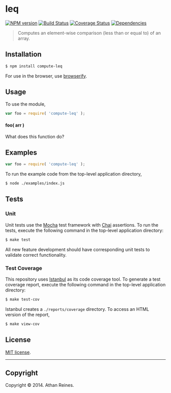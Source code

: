 leq
===
[![NPM version][npm-image]][npm-url] [![Build Status][travis-image]][travis-url] [![Coverage Status][coveralls-image]][coveralls-url] [![Dependencies][dependencies-image]][dependencies-url]

> Computes an element-wise comparison (less than or equal to) of an array.


## Installation

``` bash
$ npm install compute-leq
```

For use in the browser, use [browserify](https://github.com/substack/node-browserify).


## Usage

To use the module,

``` javascript
var foo = require( 'compute-leq' );
```

#### foo( arr )

What does this function do?


## Examples

``` javascript
var foo = require( 'compute-leq' );
```

To run the example code from the top-level application directory,

``` bash
$ node ./examples/index.js
```


## Tests

### Unit

Unit tests use the [Mocha](http://visionmedia.github.io/mocha) test framework with [Chai](http://chaijs.com) assertions. To run the tests, execute the following command in the top-level application directory:

``` bash
$ make test
```

All new feature development should have corresponding unit tests to validate correct functionality.


### Test Coverage

This repository uses [Istanbul](https://github.com/gotwarlost/istanbul) as its code coverage tool. To generate a test coverage report, execute the following command in the top-level application directory:

``` bash
$ make test-cov
```

Istanbul creates a `./reports/coverage` directory. To access an HTML version of the report,

``` bash
$ make view-cov
```


## License

[MIT license](http://opensource.org/licenses/MIT). 


---
## Copyright

Copyright &copy; 2014. Athan Reines.


[npm-image]: http://img.shields.io/npm/v/compute-leq.svg
[npm-url]: https://npmjs.org/package/compute-leq

[travis-image]: http://img.shields.io/travis/compute-io/leq/master.svg
[travis-url]: https://travis-ci.org/compute-io/leq

[coveralls-image]: https://img.shields.io/coveralls/compute-io/leq/master.svg
[coveralls-url]: https://coveralls.io/r/compute-io/leq?branch=master

[dependencies-image]: http://img.shields.io/david/compute-io/leq.svg
[dependencies-url]: https://david-dm.org/compute-io/leq

[dev-dependencies-image]: http://img.shields.io/david/dev/compute-io/leq.svg
[dev-dependencies-url]: https://david-dm.org/dev/compute-io/leq

[github-issues-image]: http://img.shields.io/github/issues/compute-io/leq.svg
[github-issues-url]: https://github.com/compute-io/leq/issues
